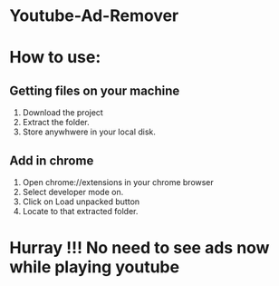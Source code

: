 # Youtube-Ad-Remover

# How to use:
## Getting files on your machine
  1. Download the project 
  2. Extract the folder.
  3. Store anywhwere in your local disk.

## Add in chrome
  1. Open chrome://extensions in your chrome browser
  2. Select developer mode on.
  3. Click on Load unpacked button
  4. Locate to that extracted folder.
  
  
# Hurray !!! No need to see ads now while playing youtube
